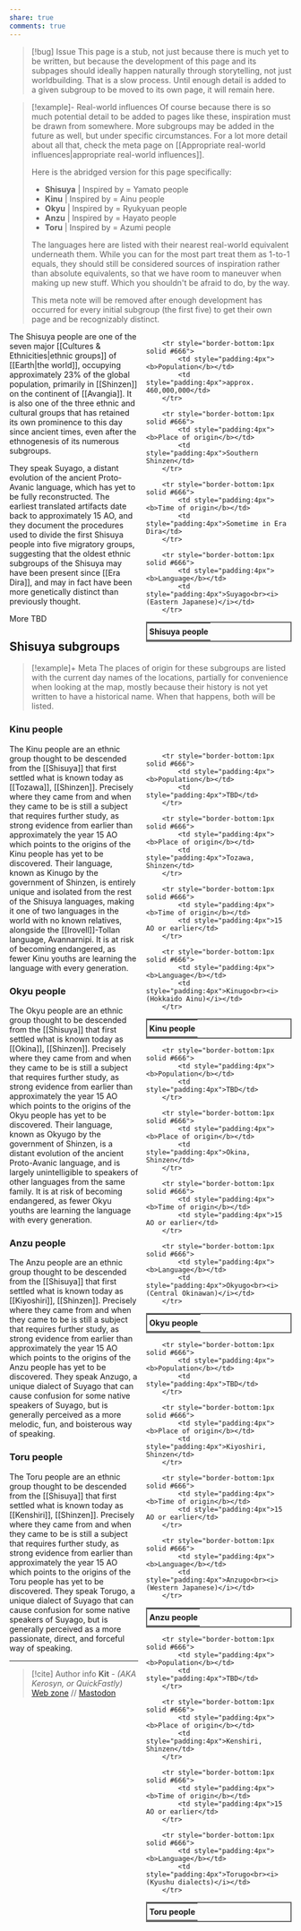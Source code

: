 ```yaml
---
share: true
comments: true
---
```

> [!bug] Issue
> This page is a stub, not just because there is much yet to be written, but because the development of this page and its subpages should ideally happen naturally through storytelling, not just worldbuilding. That is a slow process. Until enough detail is added to a given subgroup to be moved to its own page, it will remain here.

> [!example]- Real-world influences
> Of course because there is so much potential detail to be added to pages like these, inspiration must be drawn from somewhere. More subgroups may be added in the future as well, but under specific circumstances. For a lot more detail about all that, check the meta page on [[Appropriate real-world influences|appropriate real-world influences]].
>  
> Here is the abridged version for this page specifically:
> - **Shisuya** | Inspired by = Yamato people
> - **Kinu** | Inspired by = Ainu people
> - **Okyu** | Inspired by = Ryukyuan people
> - **Anzu** | Inspired by = Hayato people
> - **Toru** | Inspired by = Azumi people
>
> The languages here are listed with their nearest real-world equivalent underneath them. While you can for the most part treat them as 1-to-1 equals, they should still be considered sources of inspiration rather than absolute equivalents, so that we have room to maneuver when making up new stuff. Which you shouldn't be afraid to do, by the way.
> 
> This meta note will be removed after enough development has occurred for every initial subgroup (the first five) to get their own page and be recognizably distinct.

<div style="float:right; clear:right; width:260px; margin:0 0 0 14; border-collapse:collapse">
  <table style="float:right; clear:right; width:260px; margin:0 0 0 14; border:2px solid #666; line-height:1.5; border-collapse:collapse; font-size:smaller">
	<tr>
		<th colspan="2" style="border-bottom:2px solid #666; font-size:larger; padding:4px; text-align:center">Shisuya people</th>
	</tr>
		
		<tr style="border-bottom:1px solid #666">
			<td style="padding:4px"><b>Population</b></td>
			<td style="padding:4px">approx. 460,000,000</td>
		</tr>
		
		<tr style="border-bottom:1px solid #666">
			<td style="padding:4px"><b>Place of origin</b></td>
			<td style="padding:4px">Southern Shinzen</td>
		</tr>
		
		<tr style="border-bottom:1px solid #666">
			<td style="padding:4px"><b>Time of origin</b></td>
			<td style="padding:4px">Sometime in Era Dira</td>
		</tr>
	
		<tr style="border-bottom:1px solid #666">
			<td style="padding:4px"><b>Language</b></td>
			<td style="padding:4px">Suyago<br><i>(Eastern Japanese)</i></td>
		</tr>
  </table>
</div>

The Shisuya people are one of the seven major [[Cultures & Ethnicities|ethnic groups]] of [[Earth|the world]], occupying approximately 23% of the global population, primarily in [[Shinzen]] on the continent of [[Avangia]]. It is also one of the three ethnic and cultural groups that has retained its own prominence to this day since ancient times, even after the ethnogenesis of its numerous subgroups.

They speak Suyago, a distant evolution of the ancient Proto-Avanic language, which has yet to be fully reconstructed. The earliest translated artifacts date back to approximately 15 AO, and they document the procedures used to divide the first Shisuya people into five migratory groups, suggesting that the oldest ethnic subgroups of the Shisuya may have been present since [[Era Dira]], and may in fact have been more genetically distinct than previously thought.

More TBD

## Shisuya subgroups

> [!example]+ Meta
> The places of origin for these subgroups are listed with the current day names of the locations, partially for convenience when looking at the map, mostly because their history is not yet written to have a historical name. When that happens, both will be listed.

### Kinu people

<div style="float:right; clear:right; width:260px; margin:0 0 0 14; border-collapse:collapse">
  <table style="float:right; clear:right; width:260px; margin:0 0 0 14; border:2px solid #666; line-height:1.5; border-collapse:collapse; font-size:smaller">
	<tr>
		<th colspan="2" style="border-bottom:2px solid #666; font-size:larger; padding:4px; text-align:center">Kinu people</th>
	</tr>
		
		<tr style="border-bottom:1px solid #666">
			<td style="padding:4px"><b>Population</b></td>
			<td style="padding:4px">TBD</td>
		</tr>
		
		<tr style="border-bottom:1px solid #666">
			<td style="padding:4px"><b>Place of origin</b></td>
			<td style="padding:4px">Tozawa, Shinzen</td>
		</tr>
		
		<tr style="border-bottom:1px solid #666">
			<td style="padding:4px"><b>Time of origin</b></td>
			<td style="padding:4px">15 AO or earlier</td>
		</tr>
	
		<tr style="border-bottom:1px solid #666">
			<td style="padding:4px"><b>Language</b></td>
			<td style="padding:4px">Kinugo<br><i>(Hokkaido Ainu)</i></td>
		</tr>
  </table>
</div>

The Kinu people are an ethnic group thought to be descended from the [[Shisuya]] that first settled what is known today as [[Tozawa]], [[Shinzen]]. Precisely where they came from and when they came to be is still a subject that requires further study, as strong evidence from earlier than approximately the year 15 AO which points to the origins of the Kinu people has yet to be discovered. Their language, known as Kinugo by the government of Shinzen, is entirely unique and isolated from the rest of the Shisuya languages, making it one of two languages in the world with no known relatives, alongside the [[Irovell]]-Tollan language, Avannarnipi. It is at risk of becoming endangered, as fewer Kinu youths are learning the language with every generation.

### Okyu people

<div style="float:right; clear:right; width:260px; margin:0 0 0 14; border-collapse:collapse">
  <table style="float:right; clear:right; width:260px; margin:0 0 0 14; border:2px solid #666; line-height:1.5; border-collapse:collapse; font-size:smaller">
	<tr>
		<th colspan="2" style="border-bottom:2px solid #666; font-size:larger; padding:4px; text-align:center">Okyu people</th>
	</tr>
		
		<tr style="border-bottom:1px solid #666">
			<td style="padding:4px"><b>Population</b></td>
			<td style="padding:4px">TBD</td>
		</tr>
		
		<tr style="border-bottom:1px solid #666">
			<td style="padding:4px"><b>Place of origin</b></td>
			<td style="padding:4px">Okina, Shinzen</td>
		</tr>
		
		<tr style="border-bottom:1px solid #666">
			<td style="padding:4px"><b>Time of origin</b></td>
			<td style="padding:4px">15 AO or earlier</td>
		</tr>
	
		<tr style="border-bottom:1px solid #666">
			<td style="padding:4px"><b>Language</b></td>
			<td style="padding:4px">Okyugo<br><i>(Central Okinawan)</i></td>
		</tr>
  </table>
</div>

The Okyu people are an ethnic group thought to be descended from the [[Shisuya]] that first settled what is known today as [[Okina]], [[Shinzen]]. Precisely where they came from and when they came to be is still a subject that requires further study, as strong evidence from earlier than approximately the year 15 AO which points to the origins of the Okyu people has yet to be discovered. Their language, known as Okyugo by the government of Shinzen, is a distant evolution of the ancient Proto-Avanic language, and is largely unintelligible to speakers of other languages from the same family. It is at risk of becoming endangered, as fewer Okyu youths are learning the language with every generation.

### Anzu people

<div style="float:right; clear:right; width:260px; margin:0 0 0 14; border-collapse:collapse">
  <table style="float:right; clear:right; width:260px; margin:0 0 0 14; border:2px solid #666; line-height:1.5; border-collapse:collapse; font-size:smaller">
	<tr>
		<th colspan="2" style="border-bottom:2px solid #666; font-size:larger; padding:4px; text-align:center">Anzu people</th>
	</tr>
		
		<tr style="border-bottom:1px solid #666">
			<td style="padding:4px"><b>Population</b></td>
			<td style="padding:4px">TBD</td>
		</tr>
		
		<tr style="border-bottom:1px solid #666">
			<td style="padding:4px"><b>Place of origin</b></td>
			<td style="padding:4px">Kiyoshiri, Shinzen</td>
		</tr>
		
		<tr style="border-bottom:1px solid #666">
			<td style="padding:4px"><b>Time of origin</b></td>
			<td style="padding:4px">15 AO or earlier</td>
		</tr>
	
		<tr style="border-bottom:1px solid #666">
			<td style="padding:4px"><b>Language</b></td>
			<td style="padding:4px">Anzugo<br><i>(Western Japanese)</i></td>
		</tr>
  </table>
</div>

The Anzu people are an ethnic group thought to be descended from the [[Shisuya]] that first settled what is known today as [[Kiyoshiri]], [[Shinzen]]. Precisely where they came from and when they came to be is still a subject that requires further study, as strong evidence from earlier than approximately the year 15 AO which points to the origins of the Anzu people has yet to be discovered. They speak Anzugo, a unique dialect of Suyago that can cause confusion for some native speakers of Suyago, but is generally perceived as a more melodic, fun, and boisterous way of speaking.

### Toru people

<div style="float:right; clear:right; width:260px; margin:0 0 0 14; border-collapse:collapse">
  <table style="float:right; clear:right; width:260px; margin:0 0 0 14; border:2px solid #666; line-height:1.5; border-collapse:collapse; font-size:smaller">
	<tr>
		<th colspan="2" style="border-bottom:2px solid #666; font-size:larger; padding:4px; text-align:center">Toru people</th>
	</tr>
		
		<tr style="border-bottom:1px solid #666">
			<td style="padding:4px"><b>Population</b></td>
			<td style="padding:4px">TBD</td>
		</tr>
		
		<tr style="border-bottom:1px solid #666">
			<td style="padding:4px"><b>Place of origin</b></td>
			<td style="padding:4px">Kenshiri, Shinzen</td>
		</tr>
		
		<tr style="border-bottom:1px solid #666">
			<td style="padding:4px"><b>Time of origin</b></td>
			<td style="padding:4px">15 AO or earlier</td>
		</tr>
	
		<tr style="border-bottom:1px solid #666">
			<td style="padding:4px"><b>Language</b></td>
			<td style="padding:4px">Torugo<br><i>(Kyushu dialects)</i></td>
		</tr>
  </table>
</div>

The Toru people are an ethnic group thought to be descended from the [[Shisuya]] that first settled what is known today as [[Kenshiri]], [[Shinzen]]. Precisely where they came from and when they came to be is still a subject that requires further study, as strong evidence from earlier than approximately the year 15 AO which points to the origins of the Toru people has yet to be discovered. They speak Torugo, a unique dialect of Suyago that can cause confusion for some native speakers of Suyago, but is generally perceived as a more passionate, direct, and forceful way of speaking.

-----
> [!cite] Author info
> **Kit** - *(AKA Kerosyn, or QuickFastly)*\
> [Web zone](https://kitabe.link) // [Mastodon](https://social.tripulse.net/@kit)